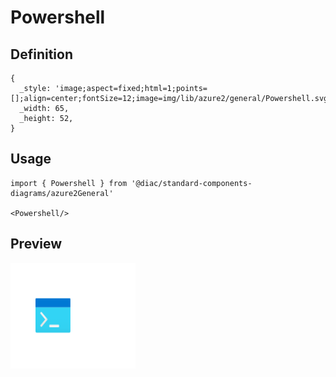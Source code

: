 # Powershell

## Definition

```
{
  _style: 'image;aspect=fixed;html=1;points=[];align=center;fontSize=12;image=img/lib/azure2/general/Powershell.svg;strokeColor=none;',
  _width: 65,
  _height: 52,
}
```

## Usage

```
import { Powershell } from '@diac/standard-components-diagrams/azure2General'

<Powershell/>
```

## Preview

<img src="./powershell.png" width="200"/>
